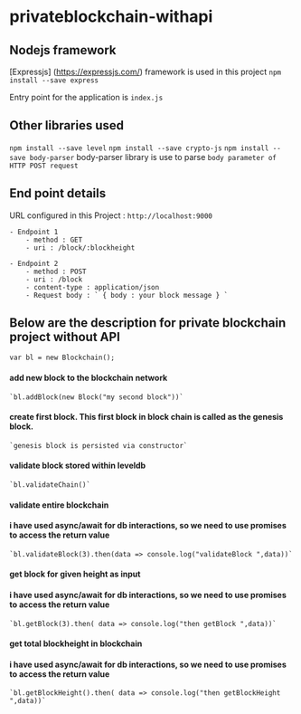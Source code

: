 # privateblockchain-withapi

## Nodejs framework

[Expressjs] (https://expressjs.com/) framework is used in this project
` npm install --save express `

Entry point for the application is `index.js`

## Other libraries used
` npm install --save level `
` npm install --save crypto-js `
` npm install --save body-parser `
body-parser library is use to parse `body parameter of HTTP POST request`
## End point details

URL configured in this Project : `http://localhost:9000` 

    - Endpoint 1
        - method : GET
        - uri : /block/:blockheight
    
    - Endpoint 2 
        - method : POST
        - uri : /block
        - content-type : application/json
        - Request body : ` { body : your block message } `

## Below are the description for private blockchain project without API


`var bl = new Blockchain();`

#### add new block to the blockchain network

    `bl.addBlock(new Block("my second block"))`

#### create first block. This first block in block chain is called as the genesis block.

    `genesis block is persisted via constructor`

#### validate block stored within leveldb

    `bl.validateChain()`

#### validate entire blockchain
#### i have used async/await for db interactions, so we need to use promises to access the return value

    `bl.validateBlock(3).then(data => console.log("validateBlock ",data))`

#### get block for given height as input
#### i have used async/await for db interactions, so we need to use promises to access the return value

    `bl.getBlock(3).then( data => console.log("then getBlock ",data))`

#### get total blockheight in blockchain
#### i have used async/await for db interactions, so we need to use promises to access the return value

    `bl.getBlockHeight().then( data => console.log("then getBlockHeight ",data))`



